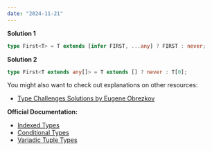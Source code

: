 ```yaml
---
date: "2024-11-21"
---
```

**Solution 1**
```ts
type First<T> = T extends [infer FIRST, ...any] ? FIRST : never;
```
**Solution 2**
```ts
type First<T extends any[]> = T extends [] ? never : T[0];
```
You might also want to check out explanations on other resources:
- [Type Challenges Solutions by Eugene Obrezkov](https://github.com/ghaiklor/type-challenges-solutions/blob/main/en/easy-first.md)

**Official Documentation:**
- [Indexed Types](https://www.typescriptlang.org/docs/handbook/2/indexed-access-types.html)
- [Conditional Types](https://www.typescriptlang.org/docs/handbook/2/conditional-types.html)
- [Variadic Tuple Types](https://www.typescriptlang.org/docs/handbook/release-notes/typescript-4-0.html#variadic-tuple-types)
